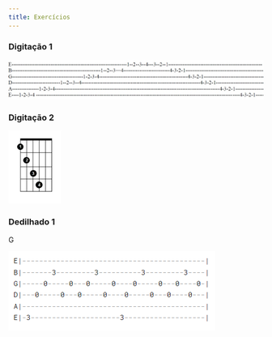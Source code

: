 ```yaml
---
title: Exercícios
---
```


### Digitação 1

![exec2](acordes/exec2.jpg)

### Digitação 2

![exec3](acordes/exec3.PNG)

### Dedilhado 1

G

![exe1](acordes/exec1.PNG)
